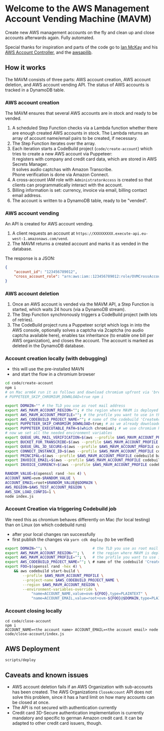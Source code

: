 # Welcome to the AWS Management Account Vending Machine (MAVM)

Create new AWS management accounts on the fly and clean up and close accounts afterwards again. Fully automated.

Special thanks for inspiration and parts of the code go to [Ian McKay](https://onecloudplease.com/blog/) and his [AWS Account Controller](https://github.com/iann0036/aws-account-controller), and the [awsapilib](https://awsapilib.readthedocs.io/en/latest/).

## How it works

The MAVM consists of three parts: AWS account creation, AWS account deletion, and AWS account vending API. The status of AWS accounts is tracked in a DynamoDB table.

### AWS account creation

The MAVM ensures that several AWS accounts are in stock and ready to be vended.

1. A scheduled Step Function checks via a Lambda function whether there are enough created AWS accounts in stock. The Lambda returns an array of account name/email pairs to be created, if necessary.
1. The Step Function iterates over the array.
1. Each iteration starts a CodeBuild project (`code/create-account`) which tries to create a new AWS account via Puppeteer:<br>
   It registers with company and credit card data, which are stored in AWS Secrets Manager.<br>
   It solves audio captchas with Amazon Transcribe.<br>
   Phone verification is done via Amazon Connect.
1. A cross-account IAM role with `AdministratorAccess` is created so that clients can programmatically interact with the account.
1. Billing information is set: currency, invoice via email, billing contact email address.
1. The account is written to a DynamoDB table, ready to be "vended".

### AWS account vending

An API is created for AWS account vending.

1. A client requests an account at `https://XXXXXXXXX.execute-api.eu-west-1.amazonaws.com/vend`.
1. The MAVM returns a created account and marks it as vended in the database.

The response is a JSON:

```JSON
{
    "account_id": "123456789012",
    "cross_account_role": "arn:aws:iam::123456789012:role/OVMCrossAccountRole"
}
```

### AWS account deletion

1. Once an AWS account is vended via the MAVM API, a Step Function is started, which waits 24 hours (via a DynamoDB stream).
1. The Step Function synchronously triggers a CodeBuild project (with lots of retries).
1. The CodeBuild project runs a Puppeteer script which logs in into the AWS console, optionally solves a captcha via 2captcha (no audio captcha available here), enables tax inheritance (to enable one bill per AWS organization), and closes the account. The account is marked as deleted in the DynamoDB database.

### Account creation locally (with debugging)
- this will use the pre-installed MAVN
- and start the flow in a chromium browser

```sh
cd code/create-account
npm i
# on Mac arm64 run it as follows and download chromium upfront via 'brew install --cask chromium'
# PUPPETEER_SKIP_CHROMIUM_DOWNLOAD=true npm i

export DOMAIN="" # the TLD you use as root mail address
export AWS_MAVM_ACCOUNT_REGION=""; # the region where MAVM is deployed
export AWS_MAVM_ACCOUNT_PROFILE=""; # the profile you want to use in the account where MAVM is deployed
export AWS_CODEBUILD_PROJECT_NAME=""; # name of the codebuild 'CreateAccountCodeProject-<random>' project. see in the console
export PUPPETEER_SKIP_CHROMIUM_DOWNLOAD=true; # as we already downloaded the binary
export PUPPETEER_EXECUTABLE_PATH=$(which chromium); # we use chromium here
# now we set all the needed environment variables
export QUEUE_URL_MAIL_VERIFICATION=$(aws --profile $AWS_MAVM_ACCOUNT_PROFILE codebuild batch-get-projects --names $AWS_CODEBUILD_PROJECT_NAME --query "projects[0].environment.environmentVariables[?name=='QUEUE_URL_MAIL_VERIFICATION'].value" --output text);
export BUCKET_FOR_TRANSCRIBE=$(aws --profile $AWS_MAVM_ACCOUNT_PROFILE codebuild batch-get-projects --names $AWS_CODEBUILD_PROJECT_NAME --query "projects[0].environment.environmentVariables[?name=='BUCKET_FOR_TRANSCRIBE'].value" --output text);
export QUEUE_URL_3D_SECURE=$(aws --profile $AWS_MAVM_ACCOUNT_PROFILE codebuild batch-get-projects --names $AWS_CODEBUILD_PROJECT_NAME --query "projects[0].environment.environmentVariables[?name=='QUEUE_URL_3D_SECURE'].value" --output text);
export CONNECT_INSTANCE_ID=$(aws --profile $AWS_MAVM_ACCOUNT_PROFILE codebuild batch-get-projects --names $AWS_CODEBUILD_PROJECT_NAME --query "projects[0].environment.environmentVariables[?name=='CONNECT_INSTANCE_ID'].value" --output text);
export PRINCIPAL=$(aws --profile $AWS_MAVM_ACCOUNT_PROFILE codebuild batch-get-projects --names $AWS_CODEBUILD_PROJECT_NAME --query "projects[0].environment.environmentVariables[?name=='PRINCIPAL'].value" --output text);
export INVOICE_EMAIL=$(aws --profile $AWS_MAVM_ACCOUNT_PROFILE codebuild batch-get-projects --names $AWS_CODEBUILD_PROJECT_NAME --query "projects[0].environment.environmentVariables[?name=='INVOICE_EMAIL'].value" --output text);
export INVOICE_CURRENCY=$(aws --profile $AWS_MAVM_ACCOUNT_PROFILE codebuild batch-get-projects --names $AWS_CODEBUILD_PROJECT_NAME --query "projects[0].environment.environmentVariables[?name=='INVOICE_CURRENCY'].value" --output text);

RANDOM_VALUE=$(openssl rand -hex 4) \
ACCOUNT_NAME=ovm-$RANDOM_VALUE \
ACCOUNT_EMAIL=root+$RANDOM_VALUE@$DOMAIN \
AWS_REGION=$AWS_TEST_ACCOUNT_REGION \
AWS_SDK_LOAD_CONFIG=1 \
node index.js
```

### Account Creation via triggering Codebuild job
We need this as chromium behaves differently on Mac (for local testing) than on Linux (on which codebuild runs)
- after your local changes ran successfully
- first publish the changes via `yarn cdk deploy` (to be verified)

```sh
export DOMAIN=""; \                     # the TLD you use as root mail address
export AWS_MAVM_ACCOUNT_REGION=""; \    # the region where MAVM is deployed
export AWS_MAVM_ACCOUNT_PROFILE=""; \   # the profile you want to use in the account where MAVM is deployed
export AWS_CODEBUILD_PROJECT_NAME=""; \ # name of the codebuild 'CreateAccountCodeProject-<random>' project. see in the console
export FOO=$(openssl rand -hex 4) \
    && aws codebuild start-build \
        --profile $AWS_MAVM_ACCOUNT_PROFILE \
        --project-name $AWS_CODEBUILD_PROJECT_NAME \
        --region $AWS_MAVM_ACCOUNT_REGION \
        --environment-variables-override \
            "name=ACCOUNT_NAME,value=ovm-${FOO},type=PLAINTEXT" \
            "name=ACCOUNT_EMAIL,value=root+ovm-${FOO}@$DOMAIN,type=PLAINTEXT"
```

### Account closing locally

```
cd code/close-account
npm i
ACCOUNT_NAME=<the account name> ACCOUNT_EMAIL=<the account email> node code/close-account/index.js
```

## AWS Deployment

    scripts/deploy

## Caveats and known issues

- AWS account deletion fails if an AWS Organization with sub-accounts has been created. The AWS Organizations `CloseAccount` API does not solve this problem, since it has a hard limit on how many accounts can be closed at once.
- The API is not secured with authentication currently
- Credit card 3D-Secure authentication implementation is currently mandatory and specific to german Amazon credit card. It can be adapted to other credit card issuers, though.
